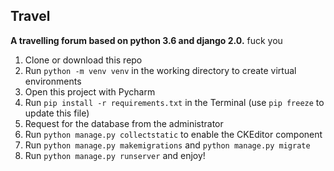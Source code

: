 ## Travel
**A travelling forum based on python 3.6 and django 2.0.**
fuck you

 1. Clone or download this repo
 2. Run `python -m venv venv` in the working directory to create virtual environments
 3. Open this project with Pycharm
 4. Run `pip install -r requirements.txt` in the Terminal (use `pip freeze` to update this file)
 5.  Request for the database from the administrator
 6. Run `python manage.py collectstatic` to enable the CKEditor component
 7. Run `python manage.py makemigrations` and `python manage.py migrate`
 8. Run `python manage.py runserver` and enjoy!